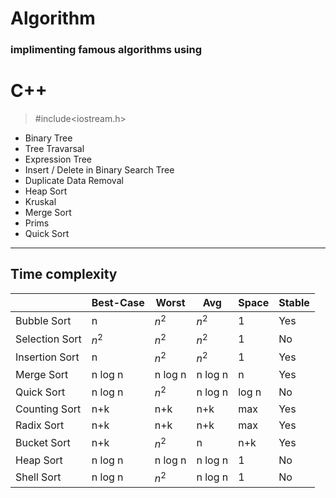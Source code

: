 # Algorithm

### implimenting famous algorithms using 
# C++

> #include<iostream.h>

- Binary Tree
- Tree Travarsal
- Expression Tree
- Insert / Delete in Binary Search Tree
- Duplicate Data Removal 
- Heap Sort
- Kruskal 
- Merge Sort
- Prims 
- Quick Sort

___

## Time complexity

|                 |Best-Case|Worst   |Avg     |Space |Stable |
|-                |-       |-       |-       |-     |-      |
|Bubble Sort      |n       |$n^2$   |$n^2$   |1     |Yes    |
|Selection Sort   |$n^2$   |$n^2$   |$n^2$   |1     |No     |
|Insertion Sort   |n       |$n^2$   |$n^2$   |1     |Yes    |
|Merge Sort       |n log n |n log n |n log n |n     |Yes    |
|Quick Sort       |n log n |$n^2$   |n log n |log n |No     |
|Counting Sort    |n+k     |n+k     |n+k     |max   |Yes    |
|Radix Sort       |n+k     |n+k     |n+k     |max   |Yes    | 
|Bucket Sort      |n+k     |$n^2$   |n       |n+k   |Yes    |
|Heap Sort        |n log n |n log n |n log n |1     |No     |
|Shell Sort       |n log n |$n^2$   |n log n |1     |No     | 
